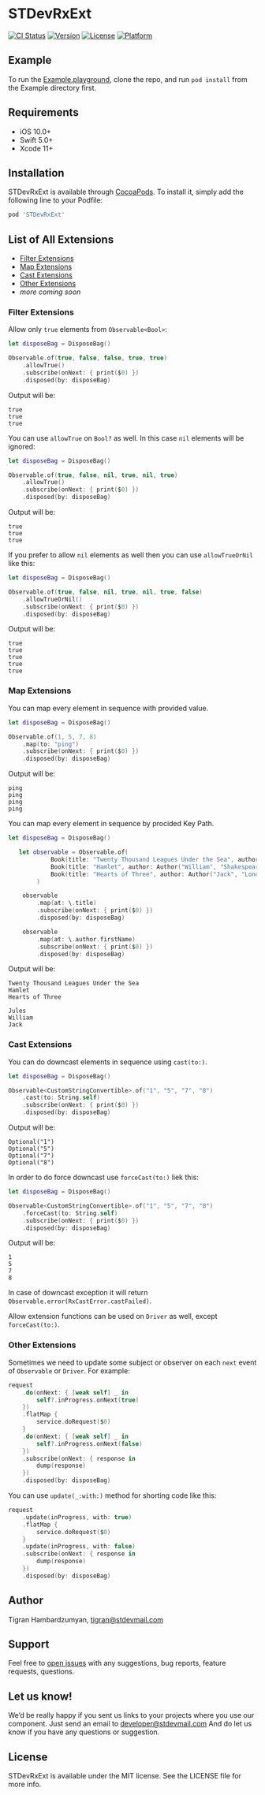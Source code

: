 # STDevRxExt

[![CI Status](https://github.com/STDevTM/STDevRxExt/workflows/STDevRxExt/badge.svg?branch=master)](https://github.com/STDevTM/STDevRxExt/actions)
[![Version](https://img.shields.io/cocoapods/v/STDevRxExt.svg?style=flat)](http://cocoapods.org/pods/STDevRxExt)
[![License](https://img.shields.io/cocoapods/l/STDevRxExt.svg?style=flat)](http://cocoapods.org/pods/STDevRxExt)
[![Platform](https://img.shields.io/cocoapods/p/STDevRxExt.svg?style=flat)](http://cocoapods.org/pods/STDevRxExt)

## Example

To run the [Example.playground](Example/Example.playground), clone the repo, and run `pod install` from the Example directory first.

## Requirements

* iOS 10.0+
* Swift 5.0+
* Xcode 11+

## Installation

STDevRxExt is available through [CocoaPods](http://cocoapods.org). To install
it, simply add the following line to your Podfile:

```ruby
pod 'STDevRxExt'
```

## List of All Extensions

* [Filter Extensions](#filter-extensions)
* [Map Extensions](#map-extensions)
* [Cast Extensions](#cast_extensions)
* [Other Extensions](#other_extensions)
* _more coming soon_

### Filter Extensions

Allow only `true` elements from `Observable<Bool>`:

```swift
let disposeBag = DisposeBag()

Observable.of(true, false, false, true, true)
    .allowTrue()
    .subscribe(onNext: { print($0) })
    .disposed(by: disposeBag)
```

Output will be:

```text
true
true
true
```

You can use `allowTrue` on `Bool?` as well. In this case `nil` elements will be ignored:

```swift
let disposeBag = DisposeBag()

Observable.of(true, false, nil, true, nil, true)
    .allowTrue()
    .subscribe(onNext: { print($0) })
    .disposed(by: disposeBag)
```

Output will be:

```text
true
true
true
```

If you prefer to allow `nil` elements as well then you can use `allowTrueOrNil` like this:

```swift
let disposeBag = DisposeBag()

Observable.of(true, false, nil, true, nil, true, false)
    .allowTrueOrNil()
    .subscribe(onNext: { print($0) })
    .disposed(by: disposeBag)
```

Output will be:

```text
true
true
true
true
true
```

### Map Extensions

You can map every element in sequence with provided value.

```swift
let disposeBag = DisposeBag()

Observable.of(1, 5, 7, 8)
    .map(to: "ping")
    .subscribe(onNext: { print($0) })
    .disposed(by: disposeBag)
```

Output will be:

```text
ping
ping
ping
ping
```

You can map every element in sequence by procided Key Path.

```swift
let disposeBag = DisposeBag()

   let observable = Observable.of(
            Book(title: "Twenty Thousand Leagues Under the Sea", author: Author("Jules", "Verne")),
            Book(title: "Hamlet", author: Author("William", "Shakespeare")),
            Book(title: "Hearts of Three", author: Author("Jack", "London"))
        )

    observable
        .map(at: \.title)
        .subscribe(onNext: { print($0) })
        .disposed(by: disposeBag)

    observable
        .map(at: \.author.firstName)
        .subscribe(onNext: { print($0) })
        .disposed(by: disposeBag)
```

Output will be:

```text
Twenty Thousand Leagues Under the Sea
Hamlet
Hearts of Three

Jules
William
Jack
```

### Cast Extensions

You can do downcast elements in sequence using `cast(to:)`.

```swift
let disposeBag = DisposeBag()

Observable<CustomStringConvertible>.of("1", "5", "7", "8")
    .cast(to: String.self)
    .subscribe(onNext: { print($0) })
    .disposed(by: disposeBag)
```

Output will be:

```text
Optional("1")
Optional("5")
Optional("7")
Optional("8")
```

In order to do force downcast use `forceCast(to:)` liek this:

```swift
let disposeBag = DisposeBag()

Observable<CustomStringConvertible>.of("1", "5", "7", "8")
    .forceCast(to: String.self)
    .subscribe(onNext: { print($0) })
    .disposed(by: disposeBag)
```

Output will be:

```text
1
5
7
8
```

In case of downcast exception it will return `Observable.error(RxCastError.castFailed)`.

Allow extension functions can be used on `Driver` as well, except `forceCast(to:)`.

### Other Extensions

Sometimes we need to update some subject or observer on each `next` event of `Observable` or `Driver`. For example:

```swift
request
    .do(onNext: { [weak self] _ in
        self?.inProgress.onNext(true)
    })
    .flatMap {
        service.doRequest($0)
    }
    .do(onNext: { [weak self] _ in
        self?.inProgress.onNext(false)
    })
    .subscribe(onNext: { response in
        dump(response)
    })
    .disposed(by: disposeBag)
```

You can use `update(_:with:)` method for shorting code like this:

```swift
request
    .update(inProgress, with: true)
    .flatMap {
        service.doRequest($0)
    }
    .update(inProgress, with: false)
    .subscribe(onNext: { response in
        dump(response)
    })
    .disposed(by: disposeBag)
```

## Author

Tigran Hambardzumyan, tigran@stdevmail.com

## Support

Feel free to [open issues](https://github.com/STDevTM/STDevRxExt/issues/new) with any suggestions, bug reports, feature requests, questions.

## Let us know!

We’d be really happy if you sent us links to your projects where you use our component. Just send an email to developer@stdevmail.com And do let us know if you have any questions or suggestion.

## License

STDevRxExt is available under the MIT license. See the LICENSE file for more info.
